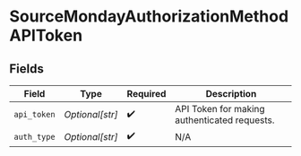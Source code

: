 # SourceMondayAuthorizationMethodAPIToken


## Fields

| Field                                        | Type                                         | Required                                     | Description                                  |
| -------------------------------------------- | -------------------------------------------- | -------------------------------------------- | -------------------------------------------- |
| `api_token`                                  | *Optional[str]*                              | :heavy_check_mark:                           | API Token for making authenticated requests. |
| `auth_type`                                  | *Optional[str]*                              | :heavy_check_mark:                           | N/A                                          |
